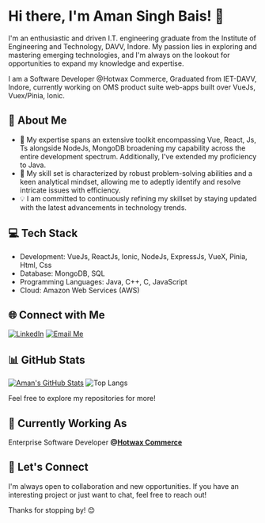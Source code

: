 # Hi there, I'm Aman Singh Bais! 👋

I'm an enthusiastic and driven I.T. engineering graduate from the Institute of Engineering and Technology, DAVV, Indore. My passion lies in exploring and mastering emerging technologies, and I'm always on the lookout for opportunities to expand my knowledge and expertise.


I am a Software Developer @Hotwax Commerce, Graduated from IET-DAVV, Indore, currently working on OMS product suite web-apps built over VueJs, Vuex/Pinia, Ionic.

## 🚀 About Me

- 🔭 My expertise spans an extensive toolkit encompassing Vue, React, Js, Ts alongside NodeJs, MongoDB broadening my capability across the entire development spectrum. Additionally, I've extended my proficiency to Java.
- 🌱 My skill set is characterized by robust problem-solving abilities and a keen analytical mindset, allowing me to adeptly identify and resolve intricate issues with efficiency.
- 💡 I am committed to continuously refining my skillset by staying updated with the latest advancements in technology trends.

## 💻 Tech Stack

- Development: VueJs, ReactJs, Ionic, NodeJs, ExpressJs, VueX, Pinia, Html, Css
- Database: MongoDB, SQL
- Programming Languages: Java, C++, C, JavaScript
- Cloud: Amazon Web Services (AWS)

## 🌐 Connect with Me

[![LinkedIn](https://img.shields.io/badge/LinkedIn-blue?style=for-the-badge&logo=linkedin)](https://www.linkedin.com/in/aman-singh-bais/)
[![Email Me](https://img.shields.io/badge/Email-D14836?style=for-the-badge&logo=gmail&logoColor=white)](mailto:singh11amanbais@gmail.com)

## 📊 GitHub Stats

[![Aman's GitHub Stats](https://github-readme-stats.vercel.app/api?username=amansinghbais&show_icons=true&include_all_commits=true&rank_icon=github&theme=chartreuse-dark)](https://github.com/amansinghbais)
![Top Langs](https://github-readme-stats.vercel.app/api/top-langs/?username=amansinghbais&layout=compact&theme=chartreuse-dark)

Feel free to explore my repositories for more!

## 🚧 Currently Working As

Enterprise Software Developer <b>@[Hotwax Commerce](https://github.com/hotwax/)</b>

## 🤝 Let's Connect

I'm always open to collaboration and new opportunities. If you have an interesting project or just want to chat, feel free to reach out!

Thanks for stopping by! 😊
